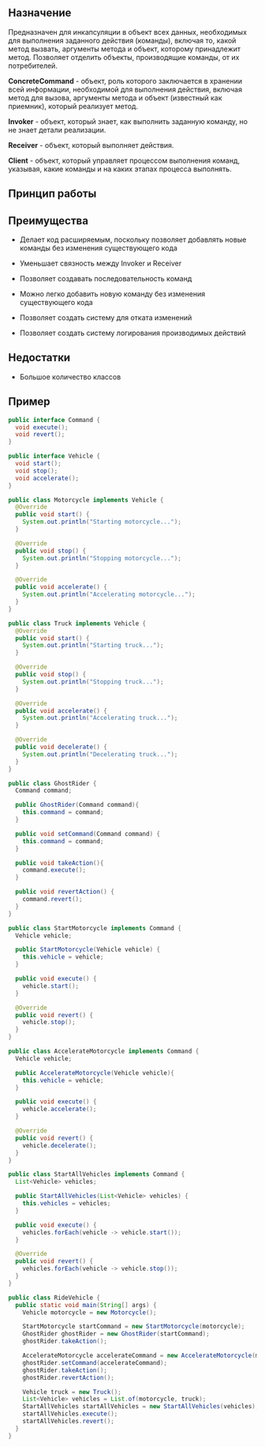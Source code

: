 ## Назначение

Предназначен для инкапсуляции в объект всех данных, необходимых для выполнения заданного действия (команды), включая то, какой метод вызвать, аргументы метода и объект, которому принадлежит метод. Позволяет отделить объекты, производящие команды, от их потребителей.

**ConcreteCommand** - объект, роль которого заключается в хранении всей информации, необходимой для выполнения действия, включая метод для вызова, аргументы метода и объект (известный как приемник), который реализует метод.

**Invoker** - объект, который знает, как выполнить заданную команду, но не знает детали реализации.

**Receiver** - объект, который выполняет действия.

**Client** - объект, который управляет процессом выполнения команд, указывая, какие команды и на каких этапах процесса выполнять.

## Принцип работы

## Преимущества

- Делает код расширяемым, поскольку позволяет добавлять новые команды без изменения существующего кода

- Уменьшает связность между Invoker и Receiver

- Позволяет создавать последовательность команд

- Можно легко добавить новую команду без изменения существующего кода

- Позволяет создать систему для отката изменений

- Позволяет создать систему логирования производимых действий

## Недостатки

- Большое количество классов

## Пример

```java
public interface Command {
  void execute();
  void revert();
}

public interface Vehicle {
  void start();
  void stop();
  void accelerate();
}

public class Motorcycle implements Vehicle {
  @Override
  public void start() {
    System.out.println("Starting motorcycle...");
  }

  @Override
  public void stop() {
    System.out.println("Stopping motorcycle...");
  }

  @Override
  public void accelerate() {
    System.out.println("Accelerating motorcycle...");
  }
}

public class Truck implements Vehicle {
  @Override
  public void start() {
    System.out.println("Starting truck...");
  }

  @Override
  public void stop() {
    System.out.println("Stopping truck...");
  }

  @Override
  public void accelerate() {
    System.out.println("Accelerating truck...");
  }

  @Override
  public void decelerate() {
    System.out.println("Decelerating truck...");
  }
}

public class GhostRider {
  Command command;

  public GhostRider(Command command){
    this.command = command;
  }

  public void setCommand(Command command) {
    this.command = command;
  }

  public void takeAction(){
    command.execute();
  }

  public void revertAction() {
    command.revert();
  }
}

public class StartMotorcycle implements Command {
  Vehicle vehicle;

  public StartMotorcycle(Vehicle vehicle) {
    this.vehicle = vehicle;
  }

  public void execute() {
    vehicle.start();
  }

  @Override
  public void revert() {
    vehicle.stop();
  }
}

public class AccelerateMotorcycle implements Command {
  Vehicle vehicle;

  public AccelerateMotorcycle(Vehicle vehicle){
    this.vehicle = vehicle;
  }

  public void execute() {
    vehicle.accelerate();
  }

  @Override
  public void revert() {
    vehicle.decelerate();
  }
}

public class StartAllVehicles implements Command {
  List<Vehicle> vehicles;

  public StartAllVehicles(List<Vehicle> vehicles) {
    this.vehicles = vehicles;
  }

  public void execute() {
    vehicles.forEach(vehicle -> vehicle.start());
  }

  @Override
  public void revert() {
    vehicles.forEach(vehicle -> vehicle.stop());
  }
}

public class RideVehicle {
  public static void main(String[] args) {
    Vehicle motorcycle = new Motorcycle();

    StartMotorcycle startCommand = new StartMotorcycle(motorcycle);
    GhostRider ghostRider = new GhostRider(startCommand);
    ghostRider.takeAction();

    AccelerateMotorcycle accelerateCommand = new AccelerateMotorcycle(motorcycle);
    ghostRider.setCommand(accelerateCommand);
    ghostRider.takeAction();
    ghostRider.revertAction();

    Vehicle truck = new Truck();
    List<Vehicle> vehicles = List.of(motorcycle, truck);
    StartAllVehicles startAllVehicles = new StartAllVehicles(vehicles);
    startAllVehicles.execute();
    startAllVehicles.revert();
  }
}
```
